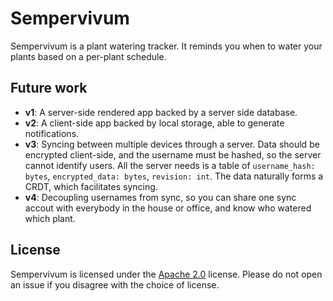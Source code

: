 # Sempervivum

Sempervivum is a plant watering tracker. It reminds you when to water your
plants based on a per-plant schedule.

## Future work

 * **v1**: A server-side rendered app backed by a server side database.
 * **v2**: A client-side app backed by local storage, able to generate
   notifications.
 * **v3**: Syncing between multiple devices through a server. Data should be
   encrypted client-side, and the username must be hashed, so the server cannot
   identify users. All the server needs is a table of `username_hash: bytes`,
   `encrypted_data: bytes`, `revision: int`. The data naturally forms a CRDT,
   which facilitates syncing.
 * **v4**: Decoupling usernames from sync, so you can share one sync accout with
   everybody in the house or office, and know who watered which plant.

## License

Sempervivum is licensed under the [Apache 2.0][apache2] license. Please do not
open an issue if you disagree with the choice of license.

[apache2]:    https://www.apache.org/licenses/LICENSE-2.0
